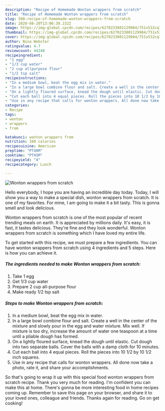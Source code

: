 ```yaml
---
description: "Recipe of Homemade Wonton wrappers from scratch"
title: "Recipe of Homemade Wonton wrappers from scratch"
slug: 560-recipe-of-homemade-wonton-wrappers-from-scratch
date: 2020-08-20T13:06:39.232Z
image: https://img-global.cpcdn.com/recipes/6270233801129984/751x532cq70/wonton-wrappers-from-scratch-recipe-main-photo.jpg
thumbnail: https://img-global.cpcdn.com/recipes/6270233801129984/751x532cq70/wonton-wrappers-from-scratch-recipe-main-photo.jpg
cover: https://img-global.cpcdn.com/recipes/6270233801129984/751x532cq70/wonton-wrappers-from-scratch-recipe-main-photo.jpg
author: Nina Webster
ratingvalue: 4.7
reviewcount: 44248
recipeingredient:
- "1 egg"
- "1/3 cup water"
- "2 cup allpurpose flour"
- "1/2 tsp salt"
recipeinstructions:
- "In a medium bowl, beat the egg mix in water."
- "In a large bowl combine flour and salt. Create a well in the center of the mixture and slowly pour in the egg and water mixture. Mix well. If mixture is too dry, increase the amount of water one teaspoon at a time until a pliable dough has formed."
- "On a lightly floured surface, knead the dough until elastic. Cut dough into two separate balls. Cover the balls with a damp cloth for 10 minutes."
- "Cut each ball into 4 equal pieces. Roll the pieces into 10 1/2 by 10 1/2 inch squares."
- "Use in any recipe that calls for wonton wrappers. All done now take a photo, rate it, and share your accomplishments."
categories:
- Recipe
tags:
- wonton
- wrappers
- from

katakunci: wonton wrappers from 
nutrition: 160 calories
recipecuisine: American
preptime: "PT40M"
cooktime: "PT45M"
recipeyield: "4"
recipecategory: Lunch

---
```



![Wonton wrappers from scratch](https://img-global.cpcdn.com/recipes/6270233801129984/751x532cq70/wonton-wrappers-from-scratch-recipe-main-photo.jpg)

Hello everybody, I hope you are having an incredible day today. Today, I will show you a way to make a special dish, wonton wrappers from scratch. It is one of my favorites. For mine, I am going to make it a bit tasty. This is gonna smell and look delicious.



Wonton wrappers from scratch is one of the most popular of recent trending meals on earth. It is appreciated by millions daily. It's easy, it is fast, it tastes delicious. They're fine and they look wonderful. Wonton wrappers from scratch is something which I have loved my entire life.


To get started with this recipe, we must prepare a few ingredients. You can have wonton wrappers from scratch using 4 ingredients and 5 steps. Here is how you can achieve it.

<!--inarticleads1-->

##### The ingredients needed to make Wonton wrappers from scratch:

1. Take 1 egg
1. Get 1/3 cup water
1. Prepare 2 cup all-purpose flour
1. Make ready 1/2 tsp salt




<!--inarticleads2-->

##### Steps to make Wonton wrappers from scratch:

1. In a medium bowl, beat the egg mix in water.
1. In a large bowl combine flour and salt. Create a well in the center of the mixture and slowly pour in the egg and water mixture. Mix well. If mixture is too dry, increase the amount of water one teaspoon at a time until a pliable dough has formed.
1. On a lightly floured surface, knead the dough until elastic. Cut dough into two separate balls. Cover the balls with a damp cloth for 10 minutes.
1. Cut each ball into 4 equal pieces. Roll the pieces into 10 1/2 by 10 1/2 inch squares.
1. Use in any recipe that calls for wonton wrappers. All done now take a photo, rate it, and share your accomplishments.




So that's going to wrap it up with this special food wonton wrappers from scratch recipe. Thank you very much for reading. I'm confident you can make this at home. There's gonna be more interesting food in home recipes coming up. Remember to save this page on your browser, and share it to your loved ones, colleague and friends. Thanks again for reading. Go on get cooking!
